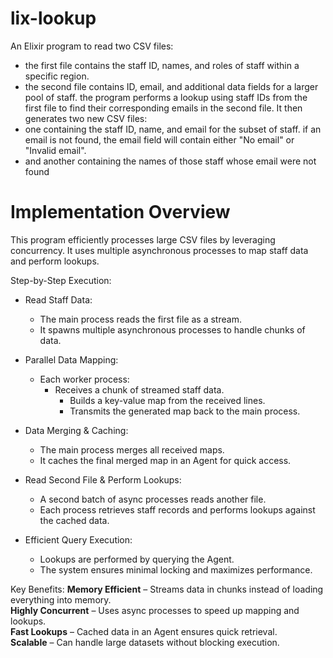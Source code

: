 # lix-lookup
An Elixir program to read two CSV files:
- the first file contains the staff ID, names, and roles of staff within a specific region.
- the second file contains ID, email, and additional data fields for a larger pool of staff.
the program performs a lookup using staff IDs from the first file
to find their corresponding emails in the second file.
It then generates two new CSV files:
- one containing the staff ID, name, and email for the subset of staff.
  if an email is not found, the email field will contain either "No email" or "Invalid email".
- and another containing the names of those staff whose email were not found


# **Implementation Overview**

This program efficiently processes large CSV files by leveraging concurrency.
It uses multiple asynchronous processes to map staff data and perform lookups.

Step-by-Step Execution:
- Read Staff Data:
  - The main process reads the first file as a stream.
  - It spawns multiple asynchronous processes to handle chunks of data.
 
- Parallel Data Mapping:
  - Each worker process:
    - Receives a chunk of streamed staff data.
      - Builds a key-value map from the received lines.
      - Transmits the generated map back to the main process.
 
- Data Merging & Caching:
  - The main process merges all received maps.
  - It caches the final merged map in an Agent for quick access.
 
- Read Second File & Perform Lookups:
  - A second batch of async processes reads another file.
  - Each process retrieves staff records and performs lookups against the cached data.
 
- Efficient Query Execution:
  - Lookups are performed by querying the Agent.
  - The system ensures minimal locking and maximizes performance.
 
Key Benefits:
**Memory Efficient** – Streams data in chunks instead of loading everything into memory.  
**Highly Concurrent** – Uses async processes to speed up mapping and lookups.  
**Fast Lookups** – Cached data in an Agent ensures quick retrieval.  
**Scalable** – Can handle large datasets without blocking execution.  

